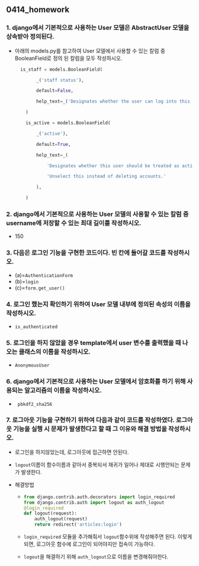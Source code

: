 ## 0414_homework

### 1. django에서 기본적으로 사용하는 User 모델은 AbstractUser 모델을 상속받아 정의된다.

- 아래의 models.py를 참고하여 User 모델에서 사용할 수 있는 칼럼 중 BooleanField로 정의 된 칼럼을 모두 작성하시오.

  ```python
  	is_staff = models.BooleanField(
  
          _('staff status'),
  
          default=False,
  
          help_text=_('Designates whether the user can log into this admin site.'),
  
      )
  
      is_active = models.BooleanField(
  
          _('active'),
  
          default=True,
  
          help_text=_(
  
              'Designates whether this user should be treated as active. '
  
              'Unselect this instead of deleting accounts.'
  
          ),
  
      )
  ```

  

### 2.  django에서 기본적으로 사용하는 User 모델의 사용할 수 있는 칼럼 중 username에 저장할 수 있는 최대 길이를 작성하시오.

- 150



### 3. 다음은 로그인 기능을 구현한 코드이다. 빈 칸에 들어갈 코드를 작성하시오.

- (a)=`AuthenticationForm`
- (b)=`login`
- (c)=`form.get_user()`



### 4.  로그인 했는지 확인하기 위하여 User 모델 내부에 정의된 속성의 이름을 작성하시오.

- `is_authenticated`



### 5. 로그인을 하지 않았을 경우 template에서 user 변수를 출력했을 때 나오는 클래스의 이름을 작성하시오.

- `AnonymousUser`



### 6. django에서 기본적으로 사용하는 User 모델에서 암호화를 하기 위해 사용되는 알고리즘의 이름을 작성하시오.

- ` pbkdf2_sha256`



### 7. 로그아웃 기능을 구현하기 위하여 다음과 같이 코드를 작성하였다. 로그아웃 기능을 실행 시 문제가 발생한다고 할 때 그 이유와 해결 방법을 작성하시오.

-  로그인을 하지않았는데, 로그아웃에 접근하면 안된다.

-  `logout`이름이 함수이름과 같아서 중복되서 재귀가 일어나 제대로 시행안되는 문제가 발생한다.

- 해결방법

  - ```python
    from django.contrib.auth.decorators import login_required
    from django.contrib.auth import logout as auth_logout
    @login_required
    def logout(request):
        auth_logout(request)
        return redirect('articles:login')
    
    ```

  - `login_required` 모듈을 추가해줘서 `logout`함수위에 작성해주면 된다. 이렇게 되면, 로그아웃 함수에 로그인이 되어야지만 접속이 가능하다.
  
  - `logout`을 해결하기 위해 `auth_logout`으로 이름을 변경해줘야한다.